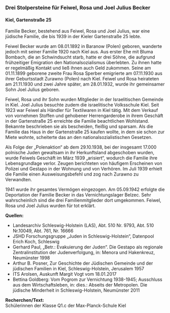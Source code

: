 ### Drei Stolpersteine für Feiwel, Rosa und Joel Julius Becker
#### Kiel, Gartenstraße 25

Familie Becker, bestehend aus Feiwel, Rosa und Joel Julius, war eine jüdische Familie, die bis 1939 in der Kieler Gartenstraße 25 lebte.

Feiwel Becker wurde am 08.01.1892 in Baranow (Polen) geboren, wanderte jedoch mit seiner Familie 1920 nach Kiel aus. Aus erster Ehe mit Bluma Bombach, die an Schwindsucht starb, hatte er drei Söhne, die aufgrund frühzeitiger Emigration den Nationalsozialismus überlebten. Zu ihnen hatte er regelmäßig Kontakt und ließ ihnen auch Geld zukommen. Seine am 01.11.1899 geborene zweite Frau Rosa Sperber emigrierte am 07.11.1930 aus ihrer Geburtsstadt Zurawno (Polen) nach Kiel. Feiwel und Rosa heirateten am 21.11.1930 und zwei Jahre später, am 28.01.1932, wurde ihr gemeinsamer Sohn Joel Julius geboren.

Feiwel, Rosa und ihr Sohn wurden Mitglieder in der Israelitischen Gemeinde in Kiel. Joel Julius besuchte zudem die israelitische Volksschule Kiel. Seit 1923 war Feiwel als Händler für Textilwaren in Kiel tätig. Mit dem Verkauf von vornehmen Stoffen und gehobener Herrengarderobe in ihrem Geschäft in der Gartenstraße 25 erreichte die Familie beachtlichen Wohlstand. Bekannte beschrieben sie als bescheiden, fleißig und sparsam. Als die Familie das Haus in der Gartenstraße 25 kaufen wollte, in dem sie schon zur Miete wohnte, scheiterte das an den nationalsozialistischen Gesetzen.

Als Folge der „Polenaktion“ ab dem 29.10.1938, bei der insgesamt 17.000 polnische Juden gewaltsam in ihr Herkunftsland abgeschoben wurden, wurde Feiwels Geschäft im März 1939 „arisiert“, wodurch die Familie ihre Lebensgrundlage verlor. Zeugen berichteten von häufigem Erscheinen von Polizei und Gestapo in der Wohnung und von Verhören. Im Juli 1939 erhielt die Familie einen Ausweisungsbefehl und zog nach Zurawno zu Verwandten.

1941 wurde ihr gesamtes Vermögen eingezogen. Am 05.09.1942 erfolgte die Deportation der Familie Becker in das Vernichtungslager Belzec. Sehr wahrscheinlich sind die drei Familienmitglieder dort umgekommen. Feiwel, Rosa und Joel Julius wurden für tot erklärt.

**Quellen:**
- Landesarchiv Schleswig-Holstein (LAS), Abt. 510 Nr. 9793, Abt. 510 Nr.10049, Abt. 761, Nr. 16666
- JSHD Forschungsgruppe „Juden in Schleswig-Holstein“, Datenpool Erich Koch, Schleswig
- Gerhard Paul, „Betr.: Evakuierung der Juden“. Die Gestapo als regionale Zentralinstitution der Judenverfolgung, in: Menora und Hakenkreuz, Neumünster 1998
- Arthur B. Posner, Zur Geschichte der Jüdischen Gemeinde und der jüdischen Familien in Kiel, Schleswig-Holstein, Jerusalem 1957
- ITS Arolsen, Auskunft Margit Vogt vom 18.01.2017
- Bettina Goldberg: Vom Pogrom zur Vernichtung 1938-1945; Ausschluss aus dem Wirtschaftsleben, in: dies.: Abseits der Metropolen. Die jüdische Minderheit in Schleswig-Holstein, Neumünster 2011

**Recherchen/Text:**  
Schülerinnen der Klasse Q1.c der Max-Planck-Schule Kiel